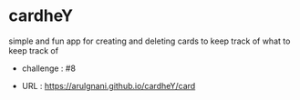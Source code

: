 # cardheY

  simple and fun app for creating and deleting cards to keep track of what to keep track of 
  
  - challenge : #8
  
 - URL : https://arulgnani.github.io/cardheY/card
